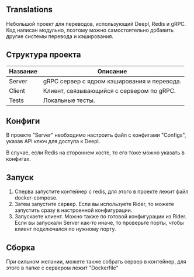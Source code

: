 ## Translations
Небольшой проект для переводов, использующий Deepl, Redis и gRPC.
Код написан модульно, поэтому можно самостоятельно добавить другие системы перевода и кэширования.

## Структура проекта

| Название | Описание                                    |
|----------|---------------------------------------------|
| Server   | gRPC сервер с ядром кэширования и перевода. |
| Client   | Клиент, связывающийся с сервером по gRPC.   |
| Tests    | Локальные тесты.                            |


## Конфиги

В проекте "Server" необходимо настроить файл с конфигами "Configs", указав API ключ для доступа к Deepl.

В случае, если Redis на стороннем хосте, то его тоже можно указать в конфигах.

## Запуск
1. Сперва запустите контейнер с redis, для этого в проекте лежит файл docker-compose.
2. Затем запустите сервер. Если вы используете Rider, то можете запустить сразу в настроенной конфигурации.
3. Запускаете клиент. Можно также по готовой конфигурации из Rider. Если вы запускали Server как-то иначе, то проверьте порты, чтобы клиент подключался по нужному порту.

## Сборка
При сильном желании, можете также собрать сервер в контейнер, для этого в папке с сервером лежит "Dockerfile"